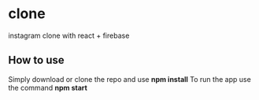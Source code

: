 # clone

instagram clone with react + firebase

## How to use

Simply download or clone the repo and use **npm install**
To run the app use the command **npm start**
